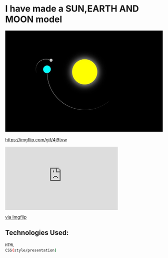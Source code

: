 # I have made a SUN,EARTH AND MOON model 
![](img.jpg)

https://imgflip.com/gif/4j9tvw

<div style="width:360px;max-width:100%;"><div style="height:0;padding-bottom:56.11%;position:relative;"><iframe width="360" height="202" style="position:absolute;top:0;left:0;width:100%;height:100%;" frameBorder="0" src="https://imgflip.com/embed/4j9tvw"></iframe></div><p><a href="https://imgflip.com/gif/4j9tvw">via Imgflip</a></p></div>

## Technologies Used:
```bash
HTML
CSS(style/presentation)

